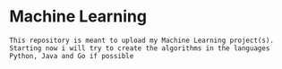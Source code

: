 # Machine Learning

    This repository is meant to upload my Machine Learning project(s). 
    Starting now i will try to create the algorithms in the languages Python, Java and Go if possible
